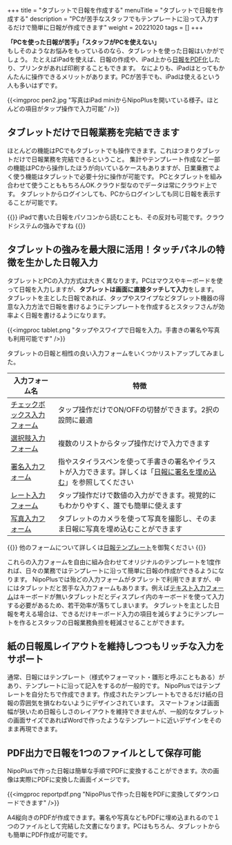 +++
title = "タブレットで日報を作成する"
menuTitle = "タブレットで日報を作成する"
description = "PCが苦手なスタッフでもテンプレートに沿って入力するだけで簡単に日報が作成できます"
weight = 20221020
tags = []
+++


**「PCを使った日報が苦手」「スタッフがPCを使えない」**  
もしそのようなお悩みをもっているのなら、タブレットを使った日報はいかがでしょう。
たとえばiPadを使えば、日報の作成や、iPad上から[日報をPDF化](/report/read/pdf/)したり、プリンタがあれば印刷することもできます。
なによりも、iPadはとってもかんたんに操作できるメリットがあります。PCが苦手でも、iPadは使えるという人も多いはずです。

{{<imgproc pen2.jpg "写真はiPad miniからNipoPlusを開いている様子。ほとんどの項目がタップ操作で入力可能" />}}

## タブレットだけで日報業務を完結できます

ほとんどの機能はPCでもタブレットでも操作できます。これはつまりタブレットだけで日報業務を完結できるということ。
集計やテンプレート作成など一部の機能はPCから操作したほうが向いているケースもありますが、日業乗務でよく使う機能はタブレットで必要十分に操作が可能です。
PCとタブレットを組み合わせて使うことももちろんOK.クラウド型なのでデータは常にクラウド上です。
タブレットからログインしても、PCからログインしても同じ日報を表示することが可能です。

{{<alice pos="right" icon="tablet">}}
iPadで書いた日報をパソコンから読むことも、その反対も可能です。クラウドシステムの強みですね
{{</alice>}}

## タブレットの強みを最大限に活用！タッチパネルの特徴を生かした日報入力

タブレットとPCの入力方式は大きく異なります。PCはマウスやキーボードを使って日報を入力しますが、**タブレットは画面に直接タッチして入力**をします。
タブレットを主とした日報であれば、タップやスワイプなどタブレット機器の得意な入力方法で日報を書けるようにテンプレートを作成するとスタッフさんが効率よく日報を書けるようになります。

{{<imgproc tablet.png "タップやスワイプで日報を入力。手書きの署名や写真も利用可能です" />}}

タブレットの日報と相性の良い入力フォームをいくつかリストアップしてみました。

|入力フォーム名|特徴
|---|---|
|[チェックボックス入力フォーム](/org/groupsetting/template/checkbox/)|タップ操作だけでON/OFFの切替ができます。2択の設問に最適|
|[選択肢入力フォーム](/org/groupsetting/template/select/)|複数のリストからタップ操作だけで入力できます|
|[署名入力フォーム](/org/groupsetting/template/sign/)|指やスタイラスペンを使って手書きの署名やイラストが入力できます。詳しくは「[日報に署名を埋め込む](/blog/sign/)」を参照してください|
|[レート入力フォーム](/org/groupsetting/template/rate/)|タップ操作だけで数値の入力ができます。視覚的にもわかりやすく、誰でも簡単に使えます|
|[写真入力フォーム](/org/groupsetting/template/picture/)|タブレットのカメラを使って写真を撮影し、そのまま日報に写真を埋め込むことができます|

{{<alice pos="right" icon="tablet">}}
他のフォームについて詳しくは[日報テンプレート](/org/groupsetting/template/)を御覧ください
{{</alice>}}

これらの入力フォームを自由に組み合わせてオリジナルのテンプレートを1度作れば、日々の業務ではテンプレートに沿って簡単に日報の作成ができるようになります。
NipoPlusでは殆どの入力フォームがタブレットで利用できますが、中にはタブレットだと苦手な入力フォームもあります。例えば[テキスト入力フォーム](/org/groupsetting/template/text/)はキーボードが無いタブレットだとディスプレイ内のキーボードを使って入力する必要があるため、若干効率が落ちてしまいます。
タブレットを主とした日報を考える場合は、できるだけキーボード入力の項目を減らすようにテンプレートを作るとスタッフの日報業務負担を軽減させることができます。

## 紙の日報風レイアウトを維持しつつもリッチな入力をサポート

通常、日報にはテンプレート（様式やフォーマット・雛形と呼ぶこともある）があり、テンプレートに沿って記入をするのが一般的です。
NipoPlusではテンプレートを自分たちで作成できます。作成されたテンプレートもできるだけ紙の日報の雰囲気を損なわないようにデザインされています。
スマートフォンは画面幅が狭いため日報らしさのレイアウトを維持できませんが、一般的なタブレットの画面サイズであればWordで作ったようなテンプレートに近いデザインをそのまま再現できます。

## PDF出力で日報を1つのファイルとして保存可能

NipoPlusで作った日報は簡単な手順でPDFに変換することができます。次の画像は実際にPDFに変換した画面イメージです。

{{<imgproc reportpdf.png "NipoPlusで作った日報をPDFに変換してダウンロードできます" />}}

A4縦向きのPDFが作成できます。署名や写真などもPDFに埋め込まれるので１つのファイルとして完結した文書になります。PCはもちろん、タブレットからも簡単にPDF作成が可能です。
